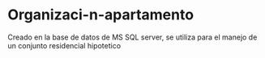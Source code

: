 # Organizaci-n-apartamento
Creado en la base de datos de MS SQL server, se utiliza para el manejo de un conjunto residencial hipotetico

